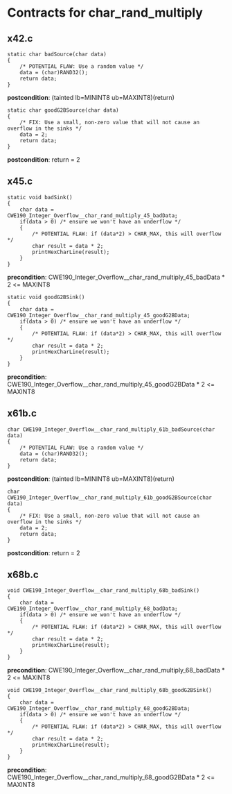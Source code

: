 # Contracts for char_rand_multiply

## x42.c

```
static char badSource(char data)
{
    /* POTENTIAL FLAW: Use a random value */
    data = (char)RAND32();
    return data;
}
```
**postcondition**: (tainted lb=MININT8 ub=MAXINT8)(return)

```
static char goodG2BSource(char data)
{
    /* FIX: Use a small, non-zero value that will not cause an overflow in the sinks */
    data = 2;
    return data;
}
```
**postcondition**: return = 2


## x45.c

```
static void badSink()
{
    char data = CWE190_Integer_Overflow__char_rand_multiply_45_badData;
    if(data > 0) /* ensure we won't have an underflow */
    {
        /* POTENTIAL FLAW: if (data*2) > CHAR_MAX, this will overflow */
        char result = data * 2;
        printHexCharLine(result);
    }
}
```
**precondition**: CWE190_Integer_Overflow__char_rand_multiply_45_badData * 2 <= MAXINT8

```
static void goodG2BSink()
{
    char data = CWE190_Integer_Overflow__char_rand_multiply_45_goodG2BData;
    if(data > 0) /* ensure we won't have an underflow */
    {
        /* POTENTIAL FLAW: if (data*2) > CHAR_MAX, this will overflow */
        char result = data * 2;
        printHexCharLine(result);
    }
}
```
**precondition**: CWE190_Integer_Overflow__char_rand_multiply_45_goodG2BData * 2 <= MAXINT8


## x61b.c

```
char CWE190_Integer_Overflow__char_rand_multiply_61b_badSource(char data)
{
    /* POTENTIAL FLAW: Use a random value */
    data = (char)RAND32();
    return data;
}
```
**postcondition**: (tainted lb=MININT8 ub=MAXINT8)(return)

```
char CWE190_Integer_Overflow__char_rand_multiply_61b_goodG2BSource(char data)
{
    /* FIX: Use a small, non-zero value that will not cause an overflow in the sinks */
    data = 2;
    return data;
}
```
**postcondition**: return = 2


## x68b.c

```
void CWE190_Integer_Overflow__char_rand_multiply_68b_badSink()
{
    char data = CWE190_Integer_Overflow__char_rand_multiply_68_badData;
    if(data > 0) /* ensure we won't have an underflow */
    {
        /* POTENTIAL FLAW: if (data*2) > CHAR_MAX, this will overflow */
        char result = data * 2;
        printHexCharLine(result);
    }
}
```
**precondition**: CWE190_Integer_Overflow__char_rand_multiply_68_badData * 2 <= MAXINT8

```
void CWE190_Integer_Overflow__char_rand_multiply_68b_goodG2BSink()
{
    char data = CWE190_Integer_Overflow__char_rand_multiply_68_goodG2BData;
    if(data > 0) /* ensure we won't have an underflow */
    {
        /* POTENTIAL FLAW: if (data*2) > CHAR_MAX, this will overflow */
        char result = data * 2;
        printHexCharLine(result);
    }
}
```
**precondition**: CWE190_Integer_Overflow__char_rand_multiply_68_goodG2BData * 2 <= MAXINT8
